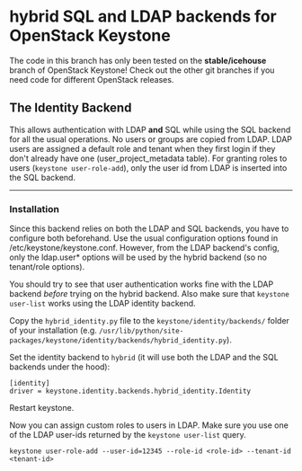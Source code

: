 # hybrid SQL and LDAP backends for OpenStack Keystone

The code in this branch has only been tested on the **stable/icehouse** branch of OpenStack Keystone! Check out the other git branches if you need code for different OpenStack releases.

## The Identity Backend

This allows authentication with LDAP **and** SQL while using the SQL backend for all the usual operations. No users or groups are copied from LDAP. LDAP users are assigned a default role and tenant when they first login if they don't already have one (user_project_metadata table). For granting roles to users (`keystone user-role-add`), only the user id from LDAP is inserted into the SQL backend.

* * *

### Installation

Since this backend relies on both the LDAP and SQL backends, you have to configure both beforehand. Use the usual configuration options found in /etc/keystone/keystone.conf. However, from the LDAP backend's config, only the ldap.user* options will be used by the hybrid backend (so no tenant/role options).

You should try to see that user authentication works fine with the LDAP backend *before* trying on the hybrid backend. Also make sure that `keystone user-list` works using the LDAP identity backend.

Copy the `hybrid_identity.py` file to the `keystone/identity/backends/` folder of your installation (e.g. `/usr/lib/python/site-packages/keystone/identity/backends/hybrid_identity.py`).

Set the identity backend to `hybrid` (it will use both the LDAP and the SQL backends under the hood):

```
[identity]
driver = keystone.identity.backends.hybrid_identity.Identity
```

Restart keystone.

Now you can assign custom roles to users in LDAP. Make sure you use one of the LDAP user-ids returned by the `keystone user-list` query.

```
keystone user-role-add --user-id=12345 --role-id <role-id> --tenant-id <tenant-id>
```
